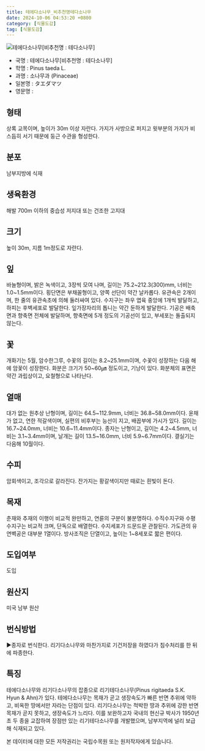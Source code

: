```yaml
---
title: 테에다소나무_비추천명테다소나무
date: 2024-10-06 04:53:20 +0800
category: [식물도감]
tag: [식물도감]
---
```




![테에다소나무[비추천명 : 테다소나무]](/fileUpload/plants/basic/Pinaceae/Pinus/14986/14986_2_th2.JPG)
- 국명 : 테에다소나무[비추천명 : 테다소나무]
- 학명 : Pinus taeda L.
- 과명 : 소나무과 (Pinaceae)
- 일본명 : タエダマツ
- 영문명 : 


## 형태
상록 교목이며, 높이가 30m 이상 자란다. 가지가 사방으로 퍼지고 윗부분의 가지가 비스듬히 서기 때문에 둥근 수관을 형성한다.
## 분포
남부지방에 식재
## 생육환경
해발 700m 이하의 중습성 저지대 또는 건조한 고지대
## 크기
높이 30m, 지름 1m정도로 자란다.
## 잎
바늘형이며, 밝은 녹색이고, 3장씩 모여 나며, 길이는 75.2~212.3(300)mm, 너비는 1.0~1.5mm이다. 횡단면은 부채꼴형이고, 양쪽 선단이 약간 날카롭다. 유관속은 2개이며, 한 줄의 유관속초에 의해 둘러싸여 있다. 수지구는 좌우 엽육 중앙에 1개씩 발달하고, 하피는 후벽세포로 발달한다. 잎가장자리의 톱니는 약간 둔하게 발달한다. 기공은 배축면과 향축면 전체에 발달하며, 향축면에 5개 정도의 기공선이 있고, 부세포는 돌출되지 않는다.
## 꽃
개화기는 5월, 암수한그루, 수꽃의 길이는 8.2~25.1mm이며, 수꽃이 성장하는 다음 해에 암꽃이 성장한다. 화분은 크기가 50~60㎛ 정도이고, 기낭이 있다. 화분체의 표면은 약간 과립상이고, 요철형으로 나타난다.
## 열매
대가 없는 원추상 난형이며, 길이는 64.5~112.9mm, 너비는 36.8~58.0mm이다. 윤채가 없고, 연한 적갈색이며, 실편의 비후부는 능선이 지고, 배꼽부에 가시가 있다. 길이는 16.7~24.0mm, 너비는 10.6~11.4mm이다. 종자는 난형이고, 길이는 4.2~4.5mm, 너비는 3.1~3.4mm이며, 날개는 길이 13.5~16.0mm, 너비 5.9~6.7mm이다. 결실기는 다음해 10월이다.
## 수피
암회색이고, 조각으로 갈라진다. 잔가지는 황갈색이지만 때로는 흰빛이 돈다.

## 목재
춘재와 추재의 이행이 비교적 완만하고, 연륜의 구분이 불분명하다. 수직수지구와 수평수지구는 비교적 크며, 단독으로 배열한다. 수지세포가 드문드문 관찰된다. 가도관의 유연벽공은 대부분 1열이다. 방사조직은 단열이고, 높이는 1~8세포로 짧은 편이다.
## 도입여부
도입
## 원산지
미국 남부 원산
## 번식방법
▶종자로 번식한다. 리기다소나무와 마찬가지로 기건저장을 하였다가 침수처리를 한 뒤에 파종한다.
## 특징
테에다소나무와 리기다소나무의 잡종으로 리기테다소나무(Pinus rigitaeda S.K. Hyun & Ahn)가 있다. 테에다소나무는 목재가 곧고 생장속도가 빠른 반면 추위에 약하고, 비옥한 땅에서만 자라는 단점이 있다. 리기다소나무는 척박한 땅과 추위에 강한 반면 목재가 곧지 못하고, 생장속도가 느리다. 이를 보완하고자 국내의 현신규 박사가 1950년 초 두 종을 교잡하여 장점만 있는 리기테다소나무를 개발했으며, 남부지역에 널리 보급해 식재되고 있다.






본 데이터에 대한 모든 저작권리는 국립수목원 또는 원저작자에게 있습니다.
